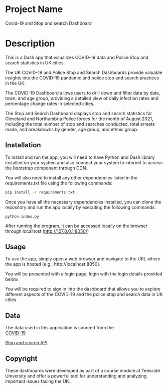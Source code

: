 # Project Name
Covid-19 and Stop and search Dashboard

# Description

This is a Dash app that visualizes COVID-19 data and Police Stop and search statistics in UK cities.

The UK COVID-19 and Police Stop and Search Dashboards provide valuable insights into the COVID-19 pandemic and police stop and search practices in the UK.

The COVID-19 Dashboard allows users to drill down and filter data by date, town, and age group, providing a detailed view of daily infection rates and percentage change rates in selected cities.

The Stop and Search Dashboard displays stop and search statistics for Cleveland and Northumbria Police forces for the month of August 2021, including the total number of stop and searches conducted, total arrests made, and breakdowns by gender, age group, and ethnic group.


## Installation

To install and run the app, you will need to have Python and Dash library installed on your system and also connect your system to internet to access the bootstrap component through CDN. 

You will also need to install any other dependencies listed in the requirements.txt file using the following commands:

```bash
pip install -r requirements.txt
```

Once you have all the necessary dependencies installed, you can clone the repository and run the app locally by executing the following commands:

``` 
python index.py
```

After running the program, it can be accessed locally on the browser through localhost
(http://127.0.0.1:8050/)


## Usage

To use the app, simply open a web browser and navigate to the URL where the app is hosted 
(e.g., http://localhost:8050).

You will be presented with a login page, login with the login details provided below.

You will be required to sign in into the dashboard that allows you to explore different aspects of the COVID-19 and the police stop and search data in UK cities.


## Data

The data used in this application is sourced from the  
[COVID-19](https://coronavirus.data.gov.uk/details/about-data#cases-by-age)

[Stop and search API](https://data.police.uk/docs/method/stops-force/)


## Copyright

These dashboards were developed as part of a course module at Teesside University and offer a powerful tool for understanding and analyzing important issues facing the UK.
